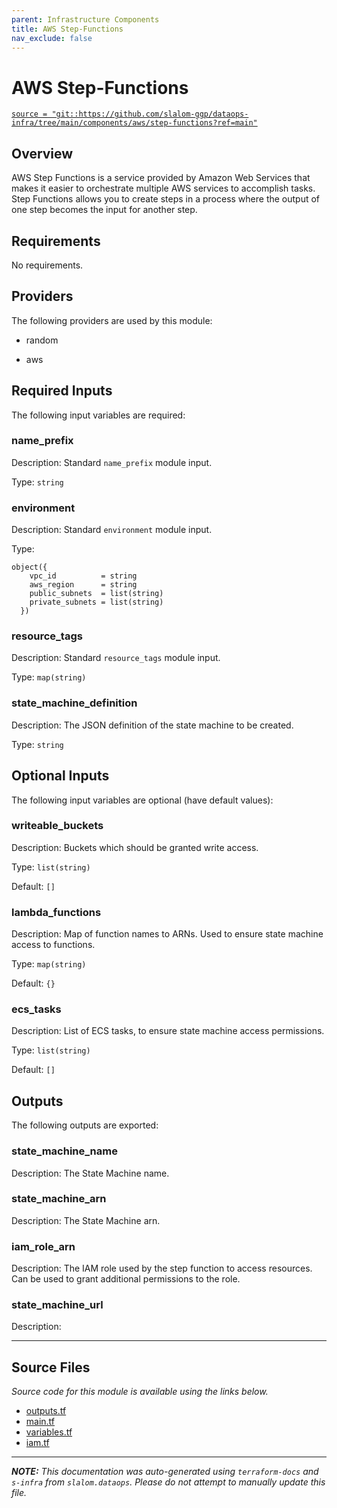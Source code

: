 ```yaml
---
parent: Infrastructure Components
title: AWS Step-Functions
nav_exclude: false
---
```

# AWS Step-Functions

[`source = "git::https://github.com/slalom-ggp/dataops-infra/tree/main/components/aws/step-functions?ref=main"`](https://github.com/slalom-ggp/dataops-infra/tree/main/components/aws/step-functions)

## Overview


AWS Step Functions is a service provided by Amazon Web Services that makes it easier to orchestrate multiple AWS services
to accomplish tasks. Step Functions allows you to create steps in a process where the output of one step becomes the input
for another step.

## Requirements

No requirements.

## Providers

The following providers are used by this module:

- random

- aws

## Required Inputs

The following input variables are required:

### name\_prefix

Description: Standard `name_prefix` module input.

Type: `string`

### environment

Description: Standard `environment` module input.

Type:

```hcl
object({
    vpc_id          = string
    aws_region      = string
    public_subnets  = list(string)
    private_subnets = list(string)
  })
```

### resource\_tags

Description: Standard `resource_tags` module input.

Type: `map(string)`

### state\_machine\_definition

Description: The JSON definition of the state machine to be created.

Type: `string`

## Optional Inputs

The following input variables are optional (have default values):

### writeable\_buckets

Description: Buckets which should be granted write access.

Type: `list(string)`

Default: `[]`

### lambda\_functions

Description: Map of function names to ARNs. Used to ensure state machine access to functions.

Type: `map(string)`

Default: `{}`

### ecs\_tasks

Description: List of ECS tasks, to ensure state machine access permissions.

Type: `list(string)`

Default: `[]`

## Outputs

The following outputs are exported:

### state\_machine\_name

Description: The State Machine name.

### state\_machine\_arn

Description: The State Machine arn.

### iam\_role\_arn

Description: The IAM role used by the step function to access resources. Can be used to grant
additional permissions to the role.

### state\_machine\_url

Description:

---------------------

## Source Files

_Source code for this module is available using the links below._

* [outputs.tf](https://github.com/slalom-ggp/dataops-infra/tree/main//components/aws/step-functions/outputs.tf)
* [main.tf](https://github.com/slalom-ggp/dataops-infra/tree/main//components/aws/step-functions/main.tf)
* [variables.tf](https://github.com/slalom-ggp/dataops-infra/tree/main//components/aws/step-functions/variables.tf)
* [iam.tf](https://github.com/slalom-ggp/dataops-infra/tree/main//components/aws/step-functions/iam.tf)

---------------------

_**NOTE:** This documentation was auto-generated using
`terraform-docs` and `s-infra` from `slalom.dataops`.
Please do not attempt to manually update this file._

